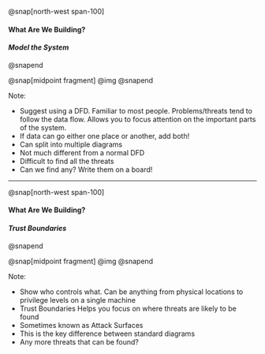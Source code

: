 @snap[north-west span-100]
#### What Are We Building?
#### *Model the System*
@snapend

@snap[midpoint fragment]
@img[](assets/img/acme-dfd-no-trust.PNG)
@snapend

Note:
- Suggest using a DFD. Familiar to most people. Problems/threats tend to follow the data flow. Allows you to focus attention on the important parts of the system.
- If data can go either one place or another, add both!
- Can split into multiple diagrams
- Not much different from a normal DFD
- Difficult to find all the threats
- Can we find any? Write them on a board!

---
@snap[north-west span-100]
#### What Are We Building?
#### *Trust Boundaries*
@snapend

@snap[midpoint fragment]
@img[](assets/img/acme-dfd-trust.PNG)
@snapend

Note:
- Show who controls what. Can be anything from physical locations to privilege levels on a single machine
- Trust Boundaries Helps you focus on where threats are likely to be found
- Sometimes known as Attack Surfaces
- This is the key difference between standard diagrams
- Any more threats that can be found?